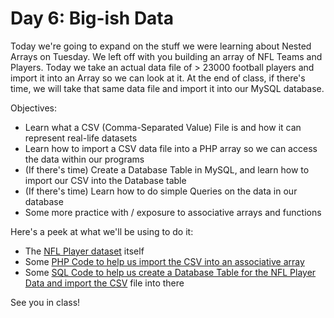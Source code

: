 Day 6: Big-ish Data
===================

Today we're going to expand on the stuff we were learning about Nested Arrays on Tuesday.  We left off with you building an array of NFL Teams and Players.  Today we take an actual data file of > 23000 football players and import it into an Array so we can look at it.  At the end of class, if there's time, we will take that same data file and import it into our MySQL database.

Objectives:

* Learn what a CSV (Comma-Separated Value) File is and how it can represent real-life datasets
* Learn how to import a CSV data file into a PHP array so we can access the data within our programs
* (If there's time) Create a Database Table in MySQL, and learn how to import our CSV into the Database table
* (If there's time) Learn how to do simple Queries on the data in our database
* Some more practice with / exposure to associative arrays and functions

Here's a peek at what we'll be using to do it:

* The [NFL Player dataset](/Data/NFL-players-2013-12-12.csv) itself
* Some [PHP Code to help us import the CSV into an associative array](/Code/csv.php)
* Some [SQL Code to help us create a Database Table for the NFL Player Data and import the CSV](/Data/nfl_player.sql) file into there

See you in class!

